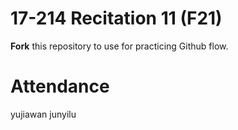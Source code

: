 # 17-214 Recitation 11 (F21)
**Fork** this repository to use for practicing Github flow.

# Attendance
yujiawan
junyilu